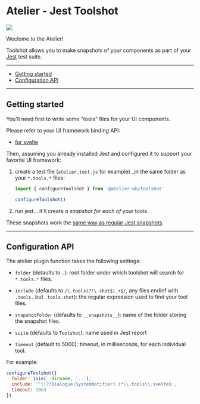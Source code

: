 # Atelier - Jest Toolshot

[![](https://img.shields.io/npm/v/@atelier-wb/toolshot.svg)](https://www.npmjs.com/package/@atelier-wb/toolshot)

Weclome to the Atelier!

Toolshot allows you to make snapshots of your components as part of your [Jest][jest] test suite.

---

- [Getting started](#getting-started)
- [Configuration API](#configuration-api)

---

## Getting started

You'll need first to write some "tools" files for your UI components.

Please refer to your UI framework binding API:

- [for svelte][svelte-bindings]

Then, assuming you already installed Jest and configured it to support your favorite UI framework:

1. create a test file (`atelier.test.js` for example) \_in the same folder as your `*.tools.*` files:

   ```js
   import { configureToolshot } from '@atelier-wb/toolshot'

   configureToolshot()
   ```

1. run jest... it'll create _a snapshot for each of_ your tools.

These snapshots work the [same way as regular Jest snapshots][snapshot-testing].

---

## Configuration API

The atelier plugin function takes the following settings:

- `folder` (detaults to `.`): root folder under which toolshot will search for `*.tools.*` files.

- `include` (defaults to `/\.tools(?!\.shot$).+$/`, any files endinf with `.tools.` but `.tools.shot`): the regular expression used to find your tool files.

- `snapshotFolder` (defaults to `__snapshots__`): name of the folder storing the snapshot files.

- `suite` (defaults to `Toolshot`): name used in Jest report

- `timeout` (default to 5000): timeout, in milliseconds, for each individual tool.

For example:

```js
configureToolshot({
  folder: join(__dirname, '..'),
  include: '^((?!Dialogue|SystemNotifier).)*\\.tools\\.svelte$',
  timeout: 10e3
})
```

[jest]: https://jestjs.io
[svelte-bindings]: https://github.com/feugy/atelier/tree/master/packages/svelte
[snapshot-testing]: https://jestjs.io/docs/snapshot-testing#snapshot-testing-with-jest
